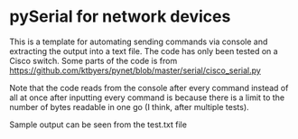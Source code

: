 # pySerial for network devices

This is a template for automating sending commands via console and extracting the output into a text file.
The code has only been tested on a Cisco switch.
Some parts of the code is from https://github.com/ktbyers/pynet/blob/master/serial/cisco_serial.py

Note that the code reads from the console after every command instead of all at once after inputting every command is because there is a limit to the number of bytes readable in one go (I think, after multiple tests).


Sample output can be seen from the test.txt file
